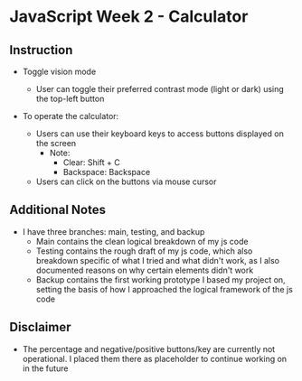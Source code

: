 # JavaScript Week 2 - Calculator
## Instruction
- Toggle vision mode
    - User can toggle their preferred contrast mode (light or dark) using the top-left button

- To operate the calculator:
    - Users can use their keyboard keys to access buttons displayed on the screen
        - Note:
            - Clear: Shift + C
            - Backspace: Backspace
    - Users can click on the buttons via mouse cursor

## Additional Notes
- I have three branches: main, testing, and backup
    - Main contains the clean logical breakdown of my js code
    - Testing contains the rough draft of my js code, which also breakdown specific of what I tried and what didn't work, as I also documented reasons on why certain elements didn't work
    - Backup contains the first working prototype I based my project on, setting the basis of how I approached the logical framework of the js code

## Disclaimer
- The percentage and negative/positive buttons/key are currently not operational. I placed them there as placeholder to continue working on in the future